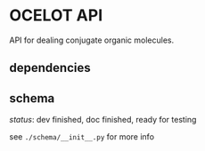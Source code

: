 # OCELOT API

API for dealing conjugate organic molecules.

dependencies
---




schema 
---
*status*: dev finished, doc finished, ready for testing

see `./schema/__init__.py` for more info

